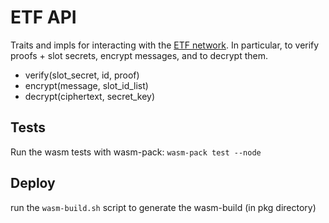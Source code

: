 # ETF API

Traits and impls for interacting with the [ETF network](https://ideal-lab5.github.io). In particular, to verify proofs + slot secrets, encrypt messages, and to decrypt them.

- verify(slot_secret, id, proof)
- encrypt(message, slot_id_list)
- decrypt(ciphertext, secret_key)

## Tests

Run the wasm tests with wasm-pack: `wasm-pack test --node`

## Deploy

run the `wasm-build.sh` script to generate the wasm-build (in pkg directory)
